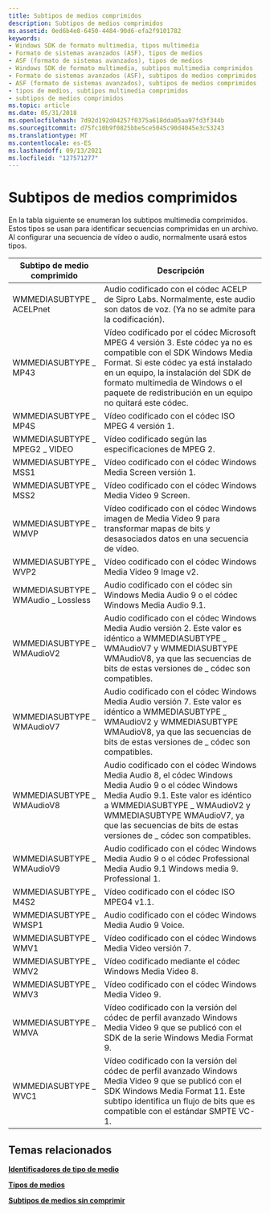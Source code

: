 ```yaml
---
title: Subtipos de medios comprimidos
description: Subtipos de medios comprimidos
ms.assetid: 0ed6b4e8-6450-4484-90d6-efa2f9101782
keywords:
- Windows SDK de formato multimedia, tipos multimedia
- Formato de sistemas avanzados (ASF), tipos de medios
- ASF (formato de sistemas avanzados), tipos de medios
- Windows SDK de formato multimedia, subtipos multimedia comprimidos
- Formato de sistemas avanzados (ASF), subtipos de medios comprimidos
- ASF (formato de sistemas avanzados), subtipos de medios comprimidos
- tipos de medios, subtipos multimedia comprimidos
- subtipos de medios comprimidos
ms.topic: article
ms.date: 05/31/2018
ms.openlocfilehash: 7d92d192d04257f0375a618dda05aa97fd3f344b
ms.sourcegitcommit: d75fc10b9f0825bbe5ce5045c90d4045e3c53243
ms.translationtype: MT
ms.contentlocale: es-ES
ms.lasthandoff: 09/13/2021
ms.locfileid: "127571277"
---
```

# <a name="compressed-media-subtypes"></a>Subtipos de medios comprimidos

En la tabla siguiente se enumeran los subtipos multimedia comprimidos. Estos tipos se usan para identificar secuencias comprimidas en un archivo. Al configurar una secuencia de vídeo o audio, normalmente usará estos tipos.



| Subtipo de medio comprimido          | Descripción                                                                                                                                                                                                                                                                                 |
|-----------------------------------|---------------------------------------------------------------------------------------------------------------------------------------------------------------------------------------------------------------------------------------------------------------------------------------------|
| WMMEDIASUBTYPE \_ ACELPnet          | Audio codificado con el códec ACELP de Sipro Labs. Normalmente, este audio son datos de voz. (Ya no se admite para la codificación).                                                                                                                                                                       |
| WMMEDIASUBTYPE \_ MP43              | Vídeo codificado por el códec Microsoft MPEG 4 versión 3. Este códec ya no es compatible con el SDK Windows Media Format. Si este códec ya está instalado en un equipo, la instalación del SDK de formato multimedia de Windows o el paquete de redistribución en un equipo no quitará este códec. |
| WMMEDIASUBTYPE \_ MP4S              | Vídeo codificado con el códec ISO MPEG 4 versión 1.                                                                                                                                                                                                                                         |
| WMMEDIASUBTYPE \_ MPEG2 \_ VIDEO      | Vídeo codificado según las especificaciones de MPEG 2.                                                                                                                                                                                                                                                     |
| WMMEDIASUBTYPE \_ MSS1              | Vídeo codificado con el códec Windows Media Screen versión 1.                                                                                                                                                                                                                                |
| WMMEDIASUBTYPE \_ MSS2              | Vídeo codificado con el códec Windows Media Video 9 Screen.                                                                                                                                                                                                                                  |
| WMMEDIASUBTYPE \_ WMVP              | Vídeo codificado con el códec Windows imagen de Media Video 9 para transformar mapas de bits y desasociados datos en una secuencia de vídeo.                                                                                                                                                                     |
| WMMEDIASUBTYPE \_ WVP2              | Vídeo codificado con el códec Windows Media Video 9 Image v2.                                                                                                                                                                                                                                |
| WMMEDIASUBTYPE \_ WMAudio \_ Lossless | Audio codificado con el códec sin Windows Media Audio 9 o el códec Windows Media Audio 9.1.                                                                                                                                                                                           |
| WMMEDIASUBTYPE \_ WMAudioV2         | Audio codificado con el códec Windows Media Audio versión 2. Este valor es idéntico a WMMEDIASUBTYPE \_ WMAudioV7 y WMMEDIASUBTYPE WMAudioV8, ya que las secuencias de bits de estas versiones de \_ códec son compatibles.                                                                             |
| WMMEDIASUBTYPE \_ WMAudioV7         | Audio codificado con el códec Windows Media Audio versión 7. Este valor es idéntico a WMMEDIASUBTYPE \_ WMAudioV2 y WMMEDIASUBTYPE WMAudioV8, ya que las secuencias de bits de estas versiones de \_ códec son compatibles.                                                                             |
| WMMEDIASUBTYPE \_ WMAudioV8         | Audio codificado con el códec Windows Media Audio 8, el códec Windows Media Audio 9 o el códec Windows Media Audio 9.1. Este valor es idéntico a WMMEDIASUBTYPE \_ WMAudioV2 y WMMEDIASUBTYPE WMAudioV7, ya que las secuencias de bits de estas versiones de \_ códec son compatibles.              |
| WMMEDIASUBTYPE \_ WMAudioV9         | Audio codificado con el códec Windows Media Audio 9 o el códec Professional Media Audio 9.1 Windows media 9. Professional 1.                                                                                                                                                                          |
| WMMEDIASUBTYPE \_ M4S2              | Vídeo codificado con el códec ISO MPEG4 v1.1.                                                                                                                                                                                                                                                |
| WMMEDIASUBTYPE \_ WMSP1             | Audio codificado con el códec Windows Media Audio 9 Voice.                                                                                                                                                                                                                                   |
| WMMEDIASUBTYPE \_ WMV1              | Vídeo codificado con el códec Windows Media Video versión 7.                                                                                                                                                                                                                                |
| WMMEDIASUBTYPE \_ WMV2              | Vídeo codificado mediante el códec Windows Media Video 8.                                                                                                                                                                                                                                        |
| WMMEDIASUBTYPE \_ WMV3              | Vídeo codificado con el códec Windows Media Video 9.                                                                                                                                                                                                                                        |
| WMMEDIASUBTYPE \_ WMVA              | Vídeo codificado con la versión del códec de perfil avanzado Windows Media Video 9 que se publicó con el SDK de la serie Windows Media Format 9.                                                                                                                                           |
| WMMEDIASUBTYPE \_ WVC1              | Vídeo codificado con la versión del códec de perfil avanzado Windows Media Video 9 que se publicó con el SDK Windows Media Format 11. Este subtipo identifica un flujo de bits que es compatible con el estándar SMPTE VC-1.                                                            |



 

## <a name="related-topics"></a>Temas relacionados

<dl> <dt>

[**Identificadores de tipo de medio**](media-type-identifiers.md)
</dt> <dt>

[**Tipos de medios**](media-types.md)
</dt> <dt>

[**Subtipos de medios sin comprimir**](uncompressed-media-subtypes.md)
</dt> </dl>

 

 




